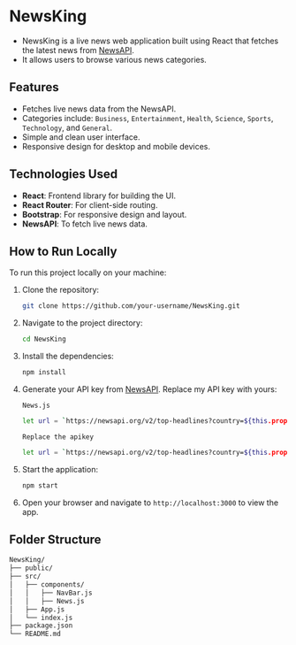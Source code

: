 # NewsKing

- NewsKing is a live news web application built using React that fetches the latest news from [NewsAPI](https://newsapi.org). 
- It allows users to browse various news categories.

## Features

- Fetches live news data from the NewsAPI.
- Categories include: ```Business```, ```Entertainment```, ```Health```, ```Science```, ```Sports```, ```Technology```, and ```General```.
- Simple and clean user interface.
- Responsive design for desktop and mobile devices.

## Technologies Used

- **React**: Frontend library for building the UI.
- **React Router**: For client-side routing.
- **Bootstrap**: For responsive design and layout.
- **NewsAPI**: To fetch live news data.

## How to Run Locally

To run this project locally on your machine:

1. Clone the repository:

    ```bash
    git clone https://github.com/your-username/NewsKing.git
    ```

2. Navigate to the project directory:

    ```bash
    cd NewsKing
    ```

3. Install the dependencies:

    ```bash
    npm install
    ```

4. Generate your API key from [NewsAPI](https://newsapi.org). Replace my API key with yours:

    ```News.js```
    ```bash
    let url = `https://newsapi.org/v2/top-headlines?country=${this.props.country}&category=${this.props.category}&apiKey=cbedc4d03a6940258ab91a7e4e4b3a15&page=1&pageSize=${this.props.pageSize}`;
    ```
    ```Replace the apikey```
    ```bash
    let url = `https://newsapi.org/v2/top-headlines?country=${this.props.country}&category=${this.props.category}&apiKey=...........&page=1&pageSize=${this.props.pageSize}`;
    ```

5. Start the application:

    ```bash
    npm start
    ```

6. Open your browser and navigate to `http://localhost:3000` to view the app.

## Folder Structure

```bash
NewsKing/
├── public/
├── src/
│   ├── components/
│   │   ├── NavBar.js
│   │   ├── News.js
│   ├── App.js
│   └── index.js
├── package.json
└── README.md
```
